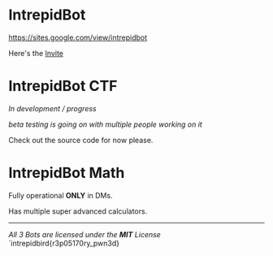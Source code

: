 # IntrepidBot
https://sites.google.com/view/intrepidbot

Here's the [Invite](https://discord.com/api/oauth2/authorize?client_id=842849935434317915&redirect_uri=https%3A%2F%2Fdiscordapp.com%2Foauth2%2Fauthorize%3F%26client_id%3D842849935434317915%26scope%3Dbot&response_type=code&scope=rpc.activities.write%20messages.read%20applications.commands)


# IntrepidBot CTF

*In development / progress*

*beta testing is going on with multiple people working on it*

Check out the source code for now please.

# IntrepidBot Math

Fully operational **ONLY** in DMs.

Has multiple super advanced calculators.

---------------------------------------------------------------------------------------------------------------------------------------------------------------------------------------------------------------------------------------------------
*All 3 Bots are licensed under the **MIT** License*
`intrepidbird{r3p05170ry_pwn3d}
